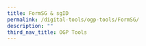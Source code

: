 ```yaml
---
title: FormSG & sgID
permalink: /digital-tools/ogp-tools/FormSG/
description: ""
third_nav_title: OGP Tools
---
```









